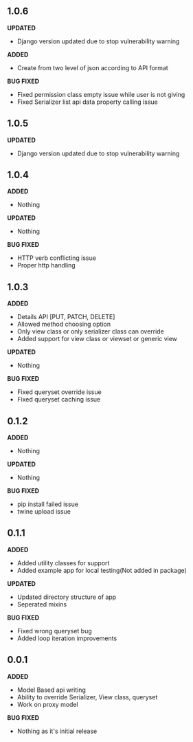 ## 1.0.6
**UPDATED**
* Django version updated due to stop vulnerability warning

**ADDED**
* Create from two level of json according to API format

**BUG FIXED**
* Fixed permission class empty issue while user is not giving
* Fixed Serializer list api data property calling issue


## 1.0.5
**UPDATED**
* Django version updated due to stop vulnerability warning

## 1.0.4
**ADDED**
* Nothing

**UPDATED**
* Nothing

**BUG FIXED**
* HTTP verb conflicting issue
* Proper http handling

## 1.0.3
**ADDED**
* Details API [PUT, PATCH, DELETE]
* Allowed method choosing option
* Only view class or only serializer class can override
* Added support for view class or viewset or generic view

**UPDATED**
* Nothing

**BUG FIXED**
* Fixed queryset override issue
* Fixed queryset caching issue


## 0.1.2
**ADDED**
* Nothing

**UPDATED**
* Nothing

**BUG FIXED**
* pip install failed issue
* twine upload issue

## 0.1.1
**ADDED**
* Added utility classes for support 
* Added example app for local testing(Not added in package)

**UPDATED**
* Updated directory structure of app
* Seperated mixins

**BUG FIXED**
* Fixed wrong queryset bug
* Added loop iteration improvements

## 0.0.1
**ADDED**
* Model Based api writing
* Ability to override Serializer, View class, queryset
* Work on proxy model

**BUG FIXED**
* Nothing as it's initial release
